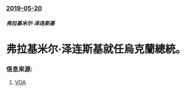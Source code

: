 ### [2019-05-20](/news/2019/05/20/index.md)

##### 弗拉基米尔·泽连斯基
# 弗拉基米尔·泽连斯基就任烏克蘭總統。 




### 信息来源:

1. [VOA](https://www.voanews.com/a/zelenskiy-inauguration-ceremony/4924393.html)
